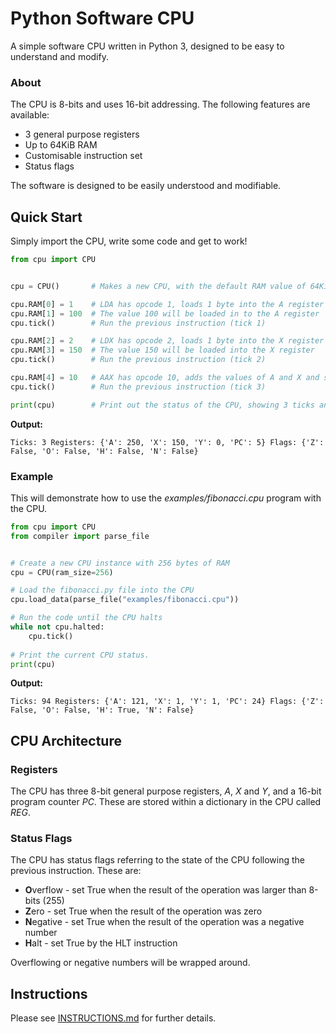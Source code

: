 # Python Software CPU
A simple software CPU written in Python 3, designed to be easy to
understand and modify.

### About

The CPU is 8-bits and uses 16-bit addressing. The following features are available:

- 3 general purpose registers
- Up to 64KiB RAM
- Customisable instruction set
- Status flags

The software is designed to be easily understood and modifiable.

## Quick Start

Simply import the CPU, write some code and get to work!

```python
from cpu import CPU


cpu = CPU()       # Makes a new CPU, with the default RAM value of 64KiB

cpu.RAM[0] = 1    # LDA has opcode 1, loads 1 byte into the A register
cpu.RAM[1] = 100  # The value 100 will be loaded in to the A register
cpu.tick()        # Run the previous instruction (tick 1)

cpu.RAM[2] = 2    # LDX has opcode 2, loads 1 byte into the X register
cpu.RAM[3] = 150  # The value 150 will be loaded into the X register
cpu.tick()        # Run the previous instruction (tick 2)

cpu.RAM[4] = 10   # AAX has opcode 10, adds the values of A and X and stores them into A
cpu.tick()        # Run the previous instruction (tick 3)

print(cpu)        # Print out the status of the CPU, showing 3 ticks and 250 in the A register
```
**Output:**
```commandline
Ticks: 3 Registers: {'A': 250, 'X': 150, 'Y': 0, 'PC': 5} Flags: {'Z': False, 'O': False, 'H': False, 'N': False}
```

### Example

This will demonstrate how to use the *examples/fibonacci.cpu* program with the CPU.

```python
from cpu import CPU
from compiler import parse_file


# Create a new CPU instance with 256 bytes of RAM
cpu = CPU(ram_size=256) 

# Load the fibonacci.py file into the CPU
cpu.load_data(parse_file("examples/fibonacci.cpu"))

# Run the code until the CPU halts
while not cpu.halted:
    cpu.tick()
    
# Print the current CPU status.
print(cpu)
```

**Output:**
```commandline
Ticks: 94 Registers: {'A': 121, 'X': 1, 'Y': 1, 'PC': 24} Flags: {'Z': False, 'O': False, 'H': True, 'N': False}
```

## CPU Architecture

### Registers

The CPU has three 8-bit general purpose registers, *A*, *X* and *Y*, and a 16-bit program 
counter *PC*. These are stored within a dictionary in the CPU called *REG*.

### Status Flags

The CPU has status flags referring to the state of the CPU following the previous instruction.
These are:
- **O**verflow - set True when the result of the operation was larger than 8-bits (255)
- **Z**ero - set True when the result of the operation was zero
- **N**egative - set True when the result of the operation was a negative number
- **H**alt - set True by the HLT instruction

Overflowing or negative numbers will be wrapped around.

## Instructions

Please see <a href="INSTRUCTIONS.md">INSTRUCTIONS.md</a> for further details.
